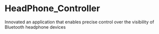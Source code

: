 # HeadPhone_Controller
 Innovated an application that enables precise control over the visibility of Bluetooth headphone devices
